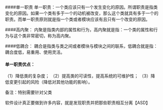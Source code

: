 ####单一职责
单一职责：一个类应该只有一个发生变化的原因。所谓职责是指类变化的原因。如果一个类有多于一个的动机被改变，那么这个类就具有多于一个的职责。而单一职责原则就是指一个类或者模块应该有且只有一个改变的原因。

####高内聚：
内聚是指类内部的属性和行为，高内聚就是指：一个类的属性和行为与这个类非常密切，称为高内聚。

####低耦合：
耦合是指类与类之间或者模块与模块之间的联系，低耦合就是指：耦合度低，易重用、使用灵活。

#### 单一职责优点：
（1）降低类的复杂度；
（2）提高类的可读性，提高系统的可维护性；
（3）降低变更引起的风险（降低对其他功能的影响）。

备注：特别需要针对父类

软件设计真正要做到许多内容，就是发现职责并把那些职责相互分离【ASD】